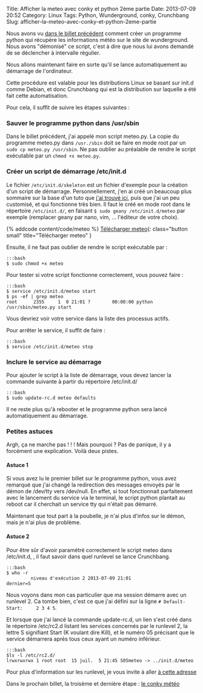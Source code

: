 Title: Afficher la meteo avec conky et python 2ème partie
Date: 2013-07-09 20:52
Category: Linux
Tags: Python, Wunderground, conky, Crunchbang
Slug: afficher-la-meteo-avec-conky-et-python-2eme-partie

Nous avons vu [dans le billet précédent]({filename}/afficher-la-meteo-avec-conky-et-python-1ere-partie.markdown) comment créer un programme python qui récupère les informations météo sur le site de wunderground. Nous avons "démonisé" ce script, c'est à dire que nous lui avons demandé de se déclencher à intervalle régulier.

Nous allons maintenant faire en sorte qu'il se lance automatiquement au démarrage de l'ordinateur.

Cette procédure est valable pour les distributions Linux se basant sur init.d comme Debian, et donc Crunchbang qui est la distribution sur laquelle a été fait cette automatisation.

Pour cela, il suffit de suivre les étapes suivantes :

### Sauver le programme python dans /usr/sbin

Dans le billet précédent, j'ai appelé mon script meteo.py. La copie du programme meteo.py dans `/usr./sbin` doit se faire en mode root par un `sudo cp meteo.py /usr/sbin`. Ne pas oublier au préalable de rendre le script exécutable par un `chmod +x meteo.py`.


### Créer un script de démarrage /etc/init.d

Le fichier `/etc/init.d/skeleton` est un fichier d'exemple pour la création d'un script de démarrage. Personnellement, j'en ai créé un beaucoup plus sommaire sur la base d'un tuto que [j'ai trouvé ici](http://www.gavinj.net/2012/06/building-python-daemon-process.html), puis que j'ai un peu customisé, et qui fonctionne très bien. Il faut le créé en mode root dans le répertoire `/etc/init.d/`, en faisant `$ sudo geany /etc/init.d/meteo` par exemple (remplacer geany par nano, vim, ... l'éditeur de votre choix).

{% addcode content/code/meteo %}
[Télécharger meteo]({static}/code/meteo){: class="button small" title="Télécharger meteo" }

Ensuite, il ne faut pas oublier de rendre le script exécutable par :

	:::bash
    $ sudo chmod +x meteo

Pour tester si votre script fonctionne correctement, vous pouvez faire :

	:::bash
	$ service /etc/init.d/meteo start
	$ ps -ef | grep meteo
	root      2355     1  0 21:01 ?        00:00:00 python /usr/sbin/meteo.py start

Vous devriez voir votre service dans la liste des processus actifs.

Pour arrêter le service, il suffit de faire :

	:::bash
    $ service /etc/init.d/meteo stop


### Inclure le service au démarrage

Pour ajouter le script à la liste de démarrage, vous devez lancer la commande suivante à partir du répertoire /etc/init.d/

	:::bash
    $ sudo update-rc.d meteo defaults

Il ne reste plus qu'à rebooter et le programme python sera lancé automatiquement au démarrage.


### Petites astuces

Argh, ça ne marche pas ! ! ! Mais pourquoi ? Pas de panique, il y a forcément une explication. Voilà deux pistes.

#### Astuce 1

Si vous avez lu le premier billet sur le programme python, vous avez remarqué que j'ai changé la redirection des messages envoyés par le démon de /dev/tty vers /dev/null. En effet, si tout fonctionnait parfaitement avec le lancement du service via le terminal, le script python plantait au reboot car il cherchait un service tty qui n'était pas démarré.

Maintenant que tout part à la poubelle, je n'ai plus d'infos sur le démon, mais je n'ai plus de problème.

#### Astuce 2

Pour être sûr d'avoir paramétré correctement le script meteo dans /etc/init.d, , il faut savoir dans quel runlevel se lance Crunchbang.

	:::bash
    $ who -r
             niveau d'exécution 2 2013-07-09 21:01                   dernier=S

Nous voyons dans mon cas particulier que ma session démarre avec un runlevel 2. Ca tombe bien, c'est ce que j'ai défini sur la ligne `# Default-Start:     2 3 4 5`.

Et lorsque que j'ai lancé la commande update-rc.d, un lien s'est créé dans le répertoire /etc/rc2.d listant les services concernés par le runlevel 2, la lettre S signifiant Start (K voulant dire Kill), et le numéro 05 précisant que le service démarrera après tous ceux ayant un numéro inférieur.

	:::bash
    $ls -l /etc/rc2.d/
    lrwxrwxrwx 1 root root  15 juil.  5 21:45 S05meteo -> ../init.d/meteo


Pour plus d'information sur les runlevel, je vous invite à aller [à cette adresse](http://www.generation-linux.fr/?post/2009/01/22/Cours-Linux-%3A-les-runlevels "Tout ce que vous avez toujours voulu savoir sur les runlevel")

Dans le prochain billet, la troisème et dernière étape : [le conky météo]({filename}/afficher-la-meteo-avec-conky-et-python-3eme-partie.markdown)
